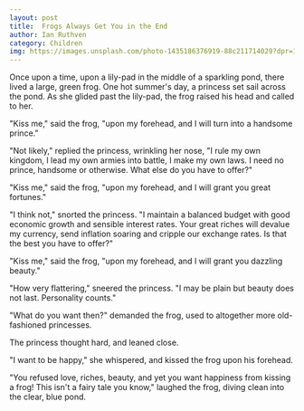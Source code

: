 ```yaml
---
layout: post
title:  Frogs Always Get You in the End
author: Ian Ruthven
category: Children
img: https://images.unsplash.com/photo-1435186376919-88c211714029?dpr=1&auto=compress,format&fit=crop&w=750&h=&q=80&cs=tinysrgb&crop=
---
```


Once upon a time, upon a lily-pad in the middle of a sparkling pond, there lived a large, green frog.
One hot summer's day, a princess set sail across the pond. As she glided past the lily-pad, the frog raised his head and called to her.

"Kiss me," said the frog, "upon my forehead, and I will turn into a handsome prince."

"Not likely," replied the princess, wrinkling her nose, "I rule my own kingdom, I lead my own armies into battle, I make my own laws. I need no prince, handsome or otherwise. What else do you have to offer?"

"Kiss me," said the frog, "upon my forehead, and I will grant you great fortunes."

"I think not," snorted the princess. "I maintain a balanced budget with good economic growth and sensible interest rates. Your great riches will devalue my currency, send inflation soaring and cripple our exchange rates. Is that the best you have to offer?"

"Kiss me," said the frog, "upon my forehead, and I will grant you dazzling beauty."

"How very flattering," sneered the princess. "I may be plain but beauty does not last. Personality counts."

"What do you want then?" demanded the frog, used to altogether more old-fashioned princesses.

The princess thought hard, and leaned close.

"I want to be happy," she whispered, and kissed the frog upon his forehead.

"You refused love, riches, beauty, and yet you want happiness from kissing a frog! This isn't a fairy tale you know," laughed the frog, diving clean into the clear, blue pond.
